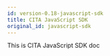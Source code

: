 ```yaml
---
id: version-0.18-javascript-sdk
title: CITA JavaScript SDK
original_id: javascript-sdk
---
```

This is CITA JavaScript SDK doc